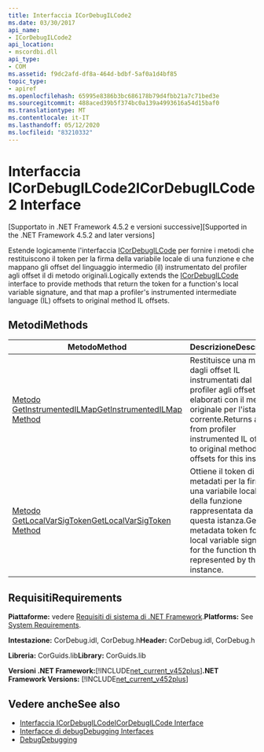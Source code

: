 ```yaml
---
title: Interfaccia ICorDebugILCode2
ms.date: 03/30/2017
api_name:
- ICorDebugILCode2
api_location:
- mscordbi.dll
api_type:
- COM
ms.assetid: f9dc2afd-df8a-464d-bdbf-5af0a1d4bf85
topic_type:
- apiref
ms.openlocfilehash: 65995e8386b3bc686178b79d4fbb21a7c71bed3e
ms.sourcegitcommit: 488aced39b5f374bc0a139a4993616a54d15baf0
ms.translationtype: MT
ms.contentlocale: it-IT
ms.lasthandoff: 05/12/2020
ms.locfileid: "83210332"
---
```

# <a name="icordebugilcode2-interface"></a><span data-ttu-id="97c11-102">Interfaccia ICorDebugILCode2</span><span class="sxs-lookup"><span data-stu-id="97c11-102">ICorDebugILCode2 Interface</span></span>
<span data-ttu-id="97c11-103">[Supportato in .NET Framework 4.5.2 e versioni successive]</span><span class="sxs-lookup"><span data-stu-id="97c11-103">[Supported in the .NET Framework 4.5.2 and later versions]</span></span>  
  
 <span data-ttu-id="97c11-104">Estende logicamente l'interfaccia [ICorDebugILCode](icordebugilcode-interface.md) per fornire i metodi che restituiscono il token per la firma della variabile locale di una funzione e che mappano gli offset del linguaggio intermedio (il) instrumentato del profiler agli offset il di metodo originali.</span><span class="sxs-lookup"><span data-stu-id="97c11-104">Logically extends the [ICorDebugILCode](icordebugilcode-interface.md) interface to provide methods that return the token for a function's local variable signature, and that map a profiler's instrumented intermediate language (IL) offsets to original method IL offsets.</span></span>  
  
## <a name="methods"></a><span data-ttu-id="97c11-105">Metodi</span><span class="sxs-lookup"><span data-stu-id="97c11-105">Methods</span></span>  
  
|<span data-ttu-id="97c11-106">Metodo</span><span class="sxs-lookup"><span data-stu-id="97c11-106">Method</span></span>|<span data-ttu-id="97c11-107">Descrizione</span><span class="sxs-lookup"><span data-stu-id="97c11-107">Description</span></span>|  
|------------|-----------------|  
|[<span data-ttu-id="97c11-108">Metodo GetInstrumentedILMap</span><span class="sxs-lookup"><span data-stu-id="97c11-108">GetInstrumentedILMap Method</span></span>](icordebugilcode2-getinstrumentedilmap-method.md)|<span data-ttu-id="97c11-109">Restituisce una mappa dagli offset IL instrumentati dal profiler agli offset IL elaborati con il metodo originale per l'istanza corrente.</span><span class="sxs-lookup"><span data-stu-id="97c11-109">Returns a map from profiler instrumented IL offsets to original method IL offsets for this instance.</span></span>|  
|[<span data-ttu-id="97c11-110">Metodo GetLocalVarSigToken</span><span class="sxs-lookup"><span data-stu-id="97c11-110">GetLocalVarSigToken Method</span></span>](icordebugilcode2-getlocalvarsigtoken-method.md)|<span data-ttu-id="97c11-111">Ottiene il token di metadati per la firma di una variabile locale della funzione rappresentata da questa istanza.</span><span class="sxs-lookup"><span data-stu-id="97c11-111">Gets the metadata token for the local variable signature for the function that is represented by this instance.</span></span>|  
  
## <a name="requirements"></a><span data-ttu-id="97c11-112">Requisiti</span><span class="sxs-lookup"><span data-stu-id="97c11-112">Requirements</span></span>  
 <span data-ttu-id="97c11-113">**Piattaforme:** vedere [Requisiti di sistema di .NET Framework](../../get-started/system-requirements.md).</span><span class="sxs-lookup"><span data-stu-id="97c11-113">**Platforms:** See [System Requirements](../../get-started/system-requirements.md).</span></span>  
  
 <span data-ttu-id="97c11-114">**Intestazione:** CorDebug.idl, CorDebug.h</span><span class="sxs-lookup"><span data-stu-id="97c11-114">**Header:** CorDebug.idl, CorDebug.h</span></span>  
  
 <span data-ttu-id="97c11-115">**Libreria:** CorGuids.lib</span><span class="sxs-lookup"><span data-stu-id="97c11-115">**Library:** CorGuids.lib</span></span>  
  
 <span data-ttu-id="97c11-116">**Versioni .NET Framework:**[!INCLUDE[net_current_v452plus](../../../../includes/net-current-v452plus-md.md)]</span><span class="sxs-lookup"><span data-stu-id="97c11-116">**.NET Framework Versions:** [!INCLUDE[net_current_v452plus](../../../../includes/net-current-v452plus-md.md)]</span></span>  
  
## <a name="see-also"></a><span data-ttu-id="97c11-117">Vedere anche</span><span class="sxs-lookup"><span data-stu-id="97c11-117">See also</span></span>

- [<span data-ttu-id="97c11-118">Interfaccia ICorDebugILCode</span><span class="sxs-lookup"><span data-stu-id="97c11-118">ICorDebugILCode Interface</span></span>](icordebugilcode-interface.md)
- [<span data-ttu-id="97c11-119">Interfacce di debug</span><span class="sxs-lookup"><span data-stu-id="97c11-119">Debugging Interfaces</span></span>](debugging-interfaces.md)
- [<span data-ttu-id="97c11-120">Debug</span><span class="sxs-lookup"><span data-stu-id="97c11-120">Debugging</span></span>](index.md)
